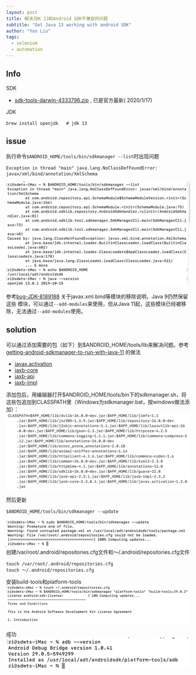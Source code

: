 ```yaml
---
layout: post
title: 解决JDK 13和Android SDK不兼容的问题
subtitle: "Get Java 13 working with android SDK"
author: "Yon Liu"
tags:
  - selenium
  - automation
---
```


## Info
SDK    
-  [sdk-tools-darwin-4333796.zip](https://dl.google.com/android/repository/sdk-tools-darwin-4333796.zip) , 已是官方最新(
2020/1/17)

JDK     
```shell
brew install openjdk   # jdk 13
```    


## issue
执行命令`$ANDROID_HOME/tools/bin/sdkmanager --list`时出现问题
```
Exception in thread "main" java.lang.NoClassDefFoundError: javax/xml/bind/annotation/XmlSchema
```
![](/images/automation/sdkmanager-java-error.png)

参考[bug-JDK-8189188](https://bugs.openjdk.java.net/browse/JDK-8189188) 关于javax.xml.bind等模块的移除说明，Java 9仍然保留这些
模块，可以通过`--add-modules`来使用，但从Java 11起，这些模块已经被移除，无法通过`--add-modules`使用。


## solution
可以通过添加需要的包（如下）到$ANDROID_HOME/tools/lib来解决问题。参考[getting-android-sdkmanager-to-run-with-java-11](https://stackoverflow.com/questions/53076422/getting-android-sdkmanager-to-run-with-java-11) 的做法
- [javax.activation](https://search.maven.org/artifact/com.sun.activation/javax.activation)
- [jaxb-core](https://search.maven.org/artifact/com.sun.xml.bind/jaxb-core)
- [jaxb-api](https://search.maven.org/artifact/javax.xml.bind/jaxb-api)
- [jaxb-impl](https://search.maven.org/artifact/com.sun.xml.bind/jaxb-impl)

添加包后，用编辑器打开$ANDROID_HOME/tools/bin下的sdkmanager.sh，将这些包追加到CLASSPATH里（Windows为sdkmanager.bat，按windows做法添加）：
![](/images/automation/attach-to-CLASSPATH.png)

然后更新
```shell
$ANDROID_HOME/tools/bin/sdkmanager --update
```

![](/images/automation/android-repositories.cfg-could-not-be-loaded.png)
创建/var/root/.android/repositories.cfg文件和～/.android/repositories.cfg文件
```shell
touch /var/root/.android/repositories.cfg
touch ～/.android/repositories.cfg
```
安装build-tools和platform-tools
![](/images/automation/install-build-tools-platform-tools.png)

成功
![](/images/automation/adb-version.png)
